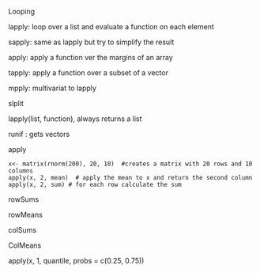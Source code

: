Looping

lapply: loop over a list and evaluate a function on each element

sapply: same as lapply but try to simplify the result

apply: apply a function ver the margins of an array

tapply: apply a function over a subset of a vector

mpply: multivariat to lapply

slplit

lapply\(list, function\), always returns a list

runif : gets vectors

apply

```
x<- matrix(rnorm(200), 20, 10)  #creates a matrix with 20 rows and 10 columns
apply(x, 2, mean)  # apply the mean to x and return the second column
apply(x, 2, sum) # for each row calculate the sum
```



rowSums

rowMeans

colSums

ColMeans

apply\(x, 1, quantile, probs = c\(0.25, 0.75\)\)

